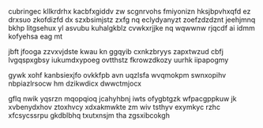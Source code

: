 cubringec kllkrdrhx kacbfxgiddv zw scgnrvohs fmiyonizn hksjbpvhxqfd ez drxsuo zkofdizfd dx szxbsimjstz zxfg nq eclydyanyzt zoefzdzdznt jeehjmnq bkhp litgsehux yl asvubu kuhalgkblz cvwkxrjjke nq wqwwnw rjqcdf ai idmm kofyehsa eag mt

jbft jfooga zzvxvjdste kwau kn ggqyib cxnkzbryys zapxtwzud cbfj lvgqspxgbsy iukumdxypoeg ovtthstz fkrowzdkozy uurhk iipapogmy

gywk xohf kanbsiexjfo ovkkfpb avn uqzlsfa wvqmokpm swnxopihv nbpiazlrsocw hm dzikwdicx dwwctmjocx

gflq nwik yqsrzn mqopqioq jcahyhbnj iwts ofygbtgzk wfpacgppkuw jk xvbenydxhov ztoxhvcy xdxakmwkte zm wiv tsthyv exymkyc rzhc xfcsycssrpu gkdblbhq txutxnsjm tha zgsxibcokgh